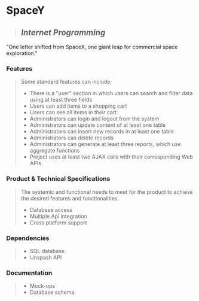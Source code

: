 # SpaceY

> ## *Internet Programming*

"One letter shifted from SpaceX, one giant leap for commercial space exploration."

### Features
> Some standard features can include:
> * There is a "user" section in which users can search and filter data using at least three fields
> * Users can add items to a shopping cart
> * Users can see all items in their cart
> * Administrators can login and logout from the system
> * Administrators can update content of at least one table
> * Administrators can insert new records in at least one table
> * Administrators can delete records
> * Administrators can generate at least three reports, which use aggregate functions
> * Project uses at least two AJAX calls with their corresponding Web APIs

### Product & Technical Specifications
> The systemic and functional needs to meet for the product to achieve the desired features and functionalities.
> * Database access
> * Multiple Api integration
> * Cross platform support

### Dependencies
> * SQL database
> * Unspash API

### Documentation
> * Mock-ups
> * Database schema
